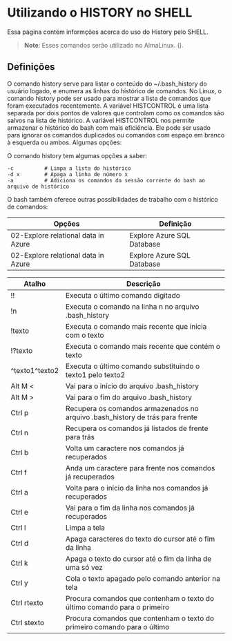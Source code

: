 # Utilizando o HISTORY no SHELL

Essa página contém informções acerca do uso do History pelo SHELL.

> **Note**:  Esses comandos serão utilizado no AlmaLinux. (). 

## Definições

O comando history serve para listar o conteúdo do ~/.bash_history do usuário logado, e enumera as linhas do histórico de comandos.
No Linux, o comando history pode ser usado para mostrar a lista de comandos que foram executados recentemente.
A variável HISTCONTROL é uma lista separada por dois pontos de valores que controlam como os comandos são salvos na lista de histórico.
A variável HISTCONTROL nos permite armazenar o histórico do bash com mais eficiência.
Ele pode ser usado para ignorar os comandos duplicados ou comandos com espaço em branco à esquerda ou ambos. Algumas opções:

O comando history tem algumas opções a saber:

    -c          # Limpa a lista do histórico
    -d x        # Apaga a linha de número x
    -a          # Adiciona os comandos da sessão corrente do bash ao arquivo de histórico

O bash também oferece outras possibilidades de trabalho com o histórico de comandos:

| Opções | Definição |
| --- | --- |
| 02-Explore relational data in Azure | Explore Azure SQL Database |
| 02-Explore relational data in Azure | Explore Azure SQL Database |

| Atalho | Descrição |
| --- | --- |
| !! | Executa o último comando digitado |
| !n | Executa o comando na linha n no arquivo .bash_history |
| !texto | Executa o comando mais recente que inicia com o texto |
| !?texto | Executa o comando mais recente que contém o texto |
| ^texto1^texto2 | Executa o último comando substituindo o texto1 pelo texto2 |
| Alt M < | Vai para o início do arquivo .bash_history |
| Alt M > | Vai para o fim do arquivo .bash_history |
| Ctrl p | Recupera os comandos armazenados no arquivo .bash_history de trás para frente |
| Ctrl n | Recupera os comandos já listados de frente para trás |
| Ctrl b | Volta um caractere nos comandos já recuperados |
| Ctrl f | Anda um caractere para frente nos comandos já recuperados |
| Ctrl a | Volta para o início da linha nos comandos já recuperados |
| Ctrl e | Vai para o fim da linha nos comandos já recuperados |
| Ctrl l | Limpa a tela |
| Ctrl d | Apaga caracteres do texto do cursor até o fim da linha |
| Ctrl k | Apaga o texto do cursor até o fim da linha de uma só vez |
| Ctrl y | Cola o texto apagado pelo comando anterior na tela |
| Ctrl rtexto | Procura comandos que contenham o texto do último comando para o primeiro |
| Ctrl stexto | Procura comandos que contenham o texto do primeiro comando para o último |
